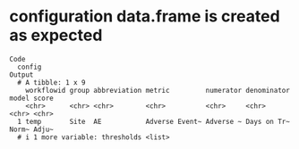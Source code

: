 # configuration data.frame is created as expected

    Code
      config
    Output
      # A tibble: 1 x 9
        workflowid group abbreviation metric         numerator denominator model score
        <chr>      <chr> <chr>        <chr>          <chr>     <chr>       <chr> <chr>
      1 temp       Site  AE           Adverse Event~ Adverse ~ Days on Tr~ Norm~ Adju~
      # i 1 more variable: thresholds <list>

